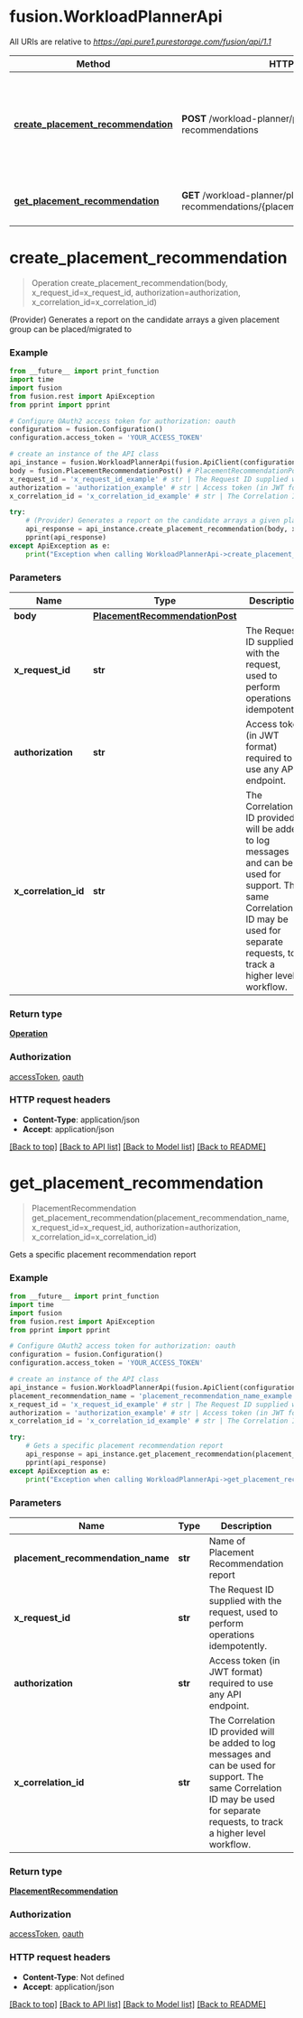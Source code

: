 # fusion.WorkloadPlannerApi

All URIs are relative to *https://api.pure1.purestorage.com/fusion/api/1.1*

Method | HTTP request | Description
------------- | ------------- | -------------
[**create_placement_recommendation**](WorkloadPlannerApi.md#create_placement_recommendation) | **POST** /workload-planner/placement-recommendations | (Provider) Generates a report on the candidate arrays a given placement group can be placed/migrated to
[**get_placement_recommendation**](WorkloadPlannerApi.md#get_placement_recommendation) | **GET** /workload-planner/placement-recommendations/{placement_recommendation_name} | Gets a specific placement recommendation report

# **create_placement_recommendation**
> Operation create_placement_recommendation(body, x_request_id=x_request_id, authorization=authorization, x_correlation_id=x_correlation_id)

(Provider) Generates a report on the candidate arrays a given placement group can be placed/migrated to

### Example
```python
from __future__ import print_function
import time
import fusion
from fusion.rest import ApiException
from pprint import pprint

# Configure OAuth2 access token for authorization: oauth
configuration = fusion.Configuration()
configuration.access_token = 'YOUR_ACCESS_TOKEN'

# create an instance of the API class
api_instance = fusion.WorkloadPlannerApi(fusion.ApiClient(configuration))
body = fusion.PlacementRecommendationPost() # PlacementRecommendationPost | 
x_request_id = 'x_request_id_example' # str | The Request ID supplied with the request, used to perform operations idempotently. (optional)
authorization = 'authorization_example' # str | Access token (in JWT format) required to use any API endpoint. (optional)
x_correlation_id = 'x_correlation_id_example' # str | The Correlation ID provided will be added to log messages and can be used for support. The same Correlation ID may be used for separate requests, to track a higher level workflow. (optional)

try:
    # (Provider) Generates a report on the candidate arrays a given placement group can be placed/migrated to
    api_response = api_instance.create_placement_recommendation(body, x_request_id=x_request_id, authorization=authorization, x_correlation_id=x_correlation_id)
    pprint(api_response)
except ApiException as e:
    print("Exception when calling WorkloadPlannerApi->create_placement_recommendation: %s\n" % e)
```

### Parameters

Name | Type | Description  | Notes
------------- | ------------- | ------------- | -------------
 **body** | [**PlacementRecommendationPost**](PlacementRecommendationPost.md)|  | 
 **x_request_id** | **str**| The Request ID supplied with the request, used to perform operations idempotently. | [optional] 
 **authorization** | **str**| Access token (in JWT format) required to use any API endpoint. | [optional] 
 **x_correlation_id** | **str**| The Correlation ID provided will be added to log messages and can be used for support. The same Correlation ID may be used for separate requests, to track a higher level workflow. | [optional] 

### Return type

[**Operation**](Operation.md)

### Authorization

[accessToken](../README.md#accessToken), [oauth](../README.md#oauth)

### HTTP request headers

 - **Content-Type**: application/json
 - **Accept**: application/json

[[Back to top]](#) [[Back to API list]](../README.md#documentation-for-api-endpoints) [[Back to Model list]](../README.md#documentation-for-models) [[Back to README]](../README.md)

# **get_placement_recommendation**
> PlacementRecommendation get_placement_recommendation(placement_recommendation_name, x_request_id=x_request_id, authorization=authorization, x_correlation_id=x_correlation_id)

Gets a specific placement recommendation report

### Example
```python
from __future__ import print_function
import time
import fusion
from fusion.rest import ApiException
from pprint import pprint

# Configure OAuth2 access token for authorization: oauth
configuration = fusion.Configuration()
configuration.access_token = 'YOUR_ACCESS_TOKEN'

# create an instance of the API class
api_instance = fusion.WorkloadPlannerApi(fusion.ApiClient(configuration))
placement_recommendation_name = 'placement_recommendation_name_example' # str | Name of Placement Recommendation report
x_request_id = 'x_request_id_example' # str | The Request ID supplied with the request, used to perform operations idempotently. (optional)
authorization = 'authorization_example' # str | Access token (in JWT format) required to use any API endpoint. (optional)
x_correlation_id = 'x_correlation_id_example' # str | The Correlation ID provided will be added to log messages and can be used for support. The same Correlation ID may be used for separate requests, to track a higher level workflow. (optional)

try:
    # Gets a specific placement recommendation report
    api_response = api_instance.get_placement_recommendation(placement_recommendation_name, x_request_id=x_request_id, authorization=authorization, x_correlation_id=x_correlation_id)
    pprint(api_response)
except ApiException as e:
    print("Exception when calling WorkloadPlannerApi->get_placement_recommendation: %s\n" % e)
```

### Parameters

Name | Type | Description  | Notes
------------- | ------------- | ------------- | -------------
 **placement_recommendation_name** | **str**| Name of Placement Recommendation report | 
 **x_request_id** | **str**| The Request ID supplied with the request, used to perform operations idempotently. | [optional] 
 **authorization** | **str**| Access token (in JWT format) required to use any API endpoint. | [optional] 
 **x_correlation_id** | **str**| The Correlation ID provided will be added to log messages and can be used for support. The same Correlation ID may be used for separate requests, to track a higher level workflow. | [optional] 

### Return type

[**PlacementRecommendation**](PlacementRecommendation.md)

### Authorization

[accessToken](../README.md#accessToken), [oauth](../README.md#oauth)

### HTTP request headers

 - **Content-Type**: Not defined
 - **Accept**: application/json

[[Back to top]](#) [[Back to API list]](../README.md#documentation-for-api-endpoints) [[Back to Model list]](../README.md#documentation-for-models) [[Back to README]](../README.md)

